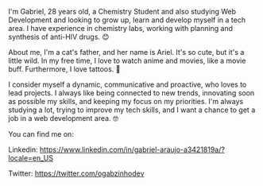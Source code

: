 I'm Gabriel, 28 years old, a Chemistry Student and also studying Web Development and looking to grow up, 
learn and develop myself in a tech area. I have experience in chemistry labs, working with planning and synthesis of anti-HIV drugs. 😊

About me, I'm a cat's father, and her name is Ariel. It's so cute, but it's a little wild. 
In my free time, I love to watch anime and movies, like a movie buff. Furthermore, I love tattoos. 🎥

I consider myself a dynamic, communicative and proactive, who loves to lead projects. 
I always like being connected to new trends, innovating soon as possible my skills, and keeping my focus on my priorities. 
I'm always studying a lot, trying to improve my tech skills, and I want a chance to get a job in a web development area. 🤓


You can find me on:

Linkedin: https://www.linkedin.com/in/gabriel-araujo-a3421819a/?locale=en_US 

Twitter: https://twitter.com/ogabzinhodev
